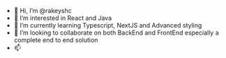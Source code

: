 - 👋 Hi, I’m @rakeyshc
- 👀 I’m interested in React and Java
- 🌱 I’m currently learning Typescript, NextJS and Advanced styling
- 💞️ I’m looking to collaborate on both BackEnd and FrontEnd especially a complete end to end solution
- 📫 

<!---
rakeyshc/rakeyshc is a ✨ special ✨ repository because its `README.md` (this file) appears on your GitHub profile.
You can click the Preview link to take a look at your changes.
--->
